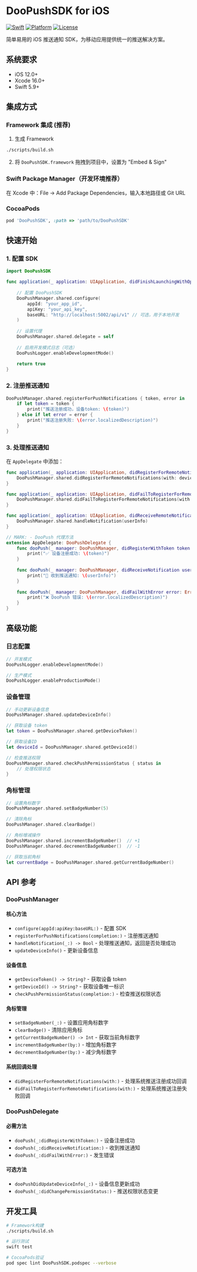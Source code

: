 # DooPushSDK for iOS

[![Swift](https://img.shields.io/badge/Swift-5.9+-orange.svg)](https://swift.org)
[![Platform](https://img.shields.io/badge/Platform-iOS%2012.0+-blue.svg)](https://developer.apple.com/ios/)
[![License](https://img.shields.io/badge/License-MIT-green.svg)](LICENSE)

简单易用的 iOS 推送通知 SDK，为移动应用提供统一的推送解决方案。

## 系统要求

- iOS 12.0+
- Xcode 16.0+
- Swift 5.9+

## 集成方式

### Framework 集成 (推荐)

1. 生成 Framework
```bash
./scripts/build.sh
```

2. 将 `DooPushSDK.framework` 拖拽到项目中，设置为 "Embed & Sign"

### Swift Package Manager（开发环境推荐）

在 Xcode 中：File → Add Package Dependencies，输入本地路径或 Git URL

### CocoaPods

```ruby
pod 'DooPushSDK', :path => 'path/to/DooPushSDK'
```

## 快速开始

### 1. 配置 SDK

```swift
import DooPushSDK

func application(_ application: UIApplication, didFinishLaunchingWithOptions launchOptions: [UIApplication.LaunchOptionsKey: Any]?) -> Bool {
    
    // 配置 DooPushSDK
    DooPushManager.shared.configure(
        appId: "your_app_id",
        apiKey: "your_api_key",
        baseURL: "http://localhost:5002/api/v1" // 可选，用于本地开发
    )
    
    // 设置代理
    DooPushManager.shared.delegate = self
    
    // 启用开发模式日志（可选）
    DooPushLogger.enableDevelopmentMode()
    
    return true
}
```

### 2. 注册推送通知

```swift
DooPushManager.shared.registerForPushNotifications { token, error in
    if let token = token {
        print("推送注册成功，设备token: \(token)")
    } else if let error = error {
        print("推送注册失败: \(error.localizedDescription)")
    }
}
```

### 3. 处理推送通知

在 `AppDelegate` 中添加：

```swift
func application(_ application: UIApplication, didRegisterForRemoteNotificationsWithDeviceToken deviceToken: Data) {
    DooPushManager.shared.didRegisterForRemoteNotifications(with: deviceToken)
}

func application(_ application: UIApplication, didFailToRegisterForRemoteNotificationsWithError error: Error) {
    DooPushManager.shared.didFailToRegisterForRemoteNotifications(with: error)
}

func application(_ application: UIApplication, didReceiveRemoteNotification userInfo: [AnyHashable: Any]) {
    DooPushManager.shared.handleNotification(userInfo)
}

// MARK: - DooPush 代理方法
extension AppDelegate: DooPushDelegate {
    func dooPush(_ manager: DooPushManager, didRegisterWithToken token: String) {
        print("✅ 设备注册成功: \(token)")
    }
    
    func dooPush(_ manager: DooPushManager, didReceiveNotification userInfo: [AnyHashable: Any]) {
        print("🔔 收到推送通知: \(userInfo)")
    }
    
    func dooPush(_ manager: DooPushManager, didFailWithError error: Error) {
        print("❌ DooPush 错误: \(error.localizedDescription)")
    }
}
```

## 高级功能

### 日志配置

```swift
// 开发模式
DooPushLogger.enableDevelopmentMode()

// 生产模式
DooPushLogger.enableProductionMode()
```

### 设备管理

```swift
// 手动更新设备信息
DooPushManager.shared.updateDeviceInfo()

// 获取设备 token
let token = DooPushManager.shared.getDeviceToken()

// 获取设备ID
let deviceId = DooPushManager.shared.getDeviceId()

// 检查推送权限
DooPushManager.shared.checkPushPermissionStatus { status in
    // 处理权限状态
}
```

### 角标管理

```swift
// 设置角标数字
DooPushManager.shared.setBadgeNumber(5)

// 清除角标
DooPushManager.shared.clearBadge()

// 角标增减操作
DooPushManager.shared.incrementBadgeNumber()  // +1
DooPushManager.shared.decrementBadgeNumber()  // -1

// 获取当前角标
let currentBadge = DooPushManager.shared.getCurrentBadgeNumber()
```

## API 参考

### DooPushManager

#### 核心方法
- `configure(appId:apiKey:baseURL:)` - 配置 SDK
- `registerForPushNotifications(completion:)` - 注册推送通知
- `handleNotification(_:) -> Bool` - 处理推送通知，返回是否处理成功
- `updateDeviceInfo()` - 更新设备信息

#### 设备信息
- `getDeviceToken() -> String?` - 获取设备 token
- `getDeviceId() -> String?` - 获取设备唯一标识
- `checkPushPermissionStatus(completion:)` - 检查推送权限状态

#### 角标管理
- `setBadgeNumber(_:)` - 设置应用角标数字
- `clearBadge()` - 清除应用角标
- `getCurrentBadgeNumber() -> Int` - 获取当前角标数字
- `incrementBadgeNumber(by:)` - 增加角标数字
- `decrementBadgeNumber(by:)` - 减少角标数字

#### 系统回调处理
- `didRegisterForRemoteNotifications(with:)` - 处理系统推送注册成功回调
- `didFailToRegisterForRemoteNotifications(with:)` - 处理系统推送注册失败回调

### DooPushDelegate

#### 必需方法
- `dooPush(_:didRegisterWithToken:)` - 设备注册成功
- `dooPush(_:didReceiveNotification:)` - 收到推送通知
- `dooPush(_:didFailWithError:)` - 发生错误

#### 可选方法
- `dooPushDidUpdateDeviceInfo(_:)` - 设备信息更新成功
- `dooPush(_:didChangePermissionStatus:)` - 推送权限状态变更

## 开发工具

```bash
# Framework构建
./scripts/build.sh

# 运行测试
swift test

# CocoaPods验证
pod spec lint DooPushSDK.podspec --verbose
```
